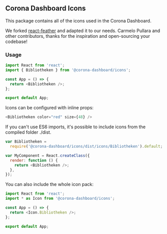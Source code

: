 ## Corona Dashboard Icons

This package contains all of the icons used in the Corona Dashboard.

We forked [react-feather](https://github.com/feathericons/react-feather) and adapted it to our needs. Carmelo Pullara and other contributors, thanks for the inspiration and open-sourcing your codebase!

### Usage

```javascript
import React from 'react';
import { Bibliotheken } from '@corona-dashboard/icons';

const App = () => {
  return <Bibliotheken />;
};

export default App;
```

Icons can be configured with inline props:

```javascript
<Bibliotheken color="red" size={48} />
```

If you can't use ES6 imports, it's possible to include icons from the compiled folder ./dist.

```javascript
var Bibliotheken =
  require('@corona-dashboard/icons/dist/icons/Bibliotheken').default;

var MyComponent = React.createClass({
  render: function () {
    return <Bibliotheken />;
  },
});
```

You can also include the whole icon pack:

```javascript
import React from 'react';
import * as Icon from '@corona-dashboard/icons';

const App = () => {
  return <Icon.Bibliotheken />;
};

export default App;
```
